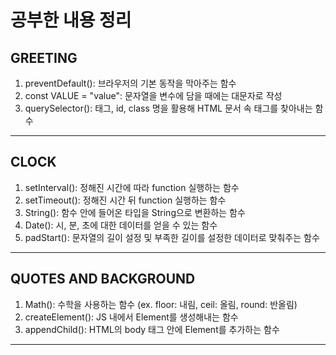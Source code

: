 # 공부한 내용 정리
## GREETING
1. preventDefault(): 브라우저의 기본 동작을 막아주는 함수
2. const VALUE = "value": 문자열을 변수에 담을 때에는 대문자로 작성
3. querySelector(): 태그, id, class 명을 활용해 HTML 문서 속 태그를 찾아내는 함수
---
## CLOCK
1. setInterval(): 정해진 시간에 따라 function 실행하는 함수
2. setTimeout(): 정해진 시간 뒤 function 실행하는 함수
3. String(): 함수 안에 들어온 타입을 String으로 변환하는 함수
4. Date(): 시, 분, 초에 대한 데이터를 얻을 수 있는 함수
5. padStart(): 문자열의 길이 설정 및 부족한 길이를 설정한 데이터로 맞춰주는 함수
---
## QUOTES AND BACKGROUND
1. Math(): 수학을 사용하는 함수 (ex. floor: 내림, ceil: 올림, round: 반올림)
2. createElement(): JS 내에서 Element를 생성해내는 함수
3. appendChild(): HTML의 body 태그 안에 Element를 추가하는 함수

---